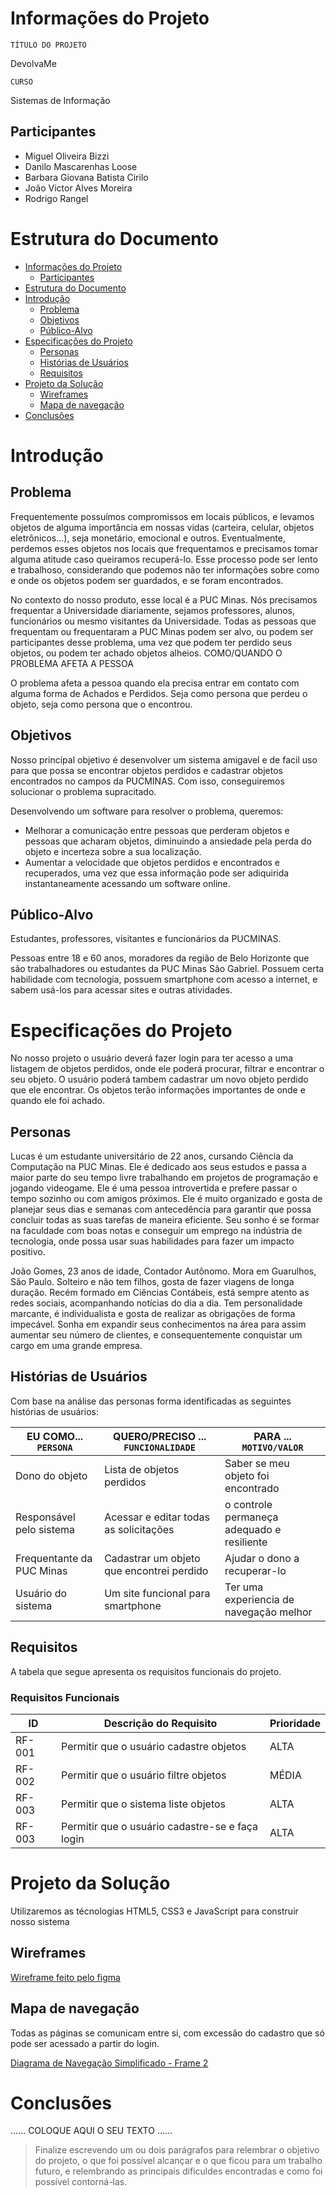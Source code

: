 # Informações do Projeto
`TÍTULO DO PROJETO`  

DevolvaMe

`CURSO` 

Sistemas de Informação

## Participantes

* Miguel Oliveira Bizzi
* Danilo Mascarenhas Loose
* Barbara Giovana Batista Cirilo
* João Victor Alves Moreira
* Rodrigo Rangel

# Estrutura do Documento

- [Informações do Projeto](#informações-do-projeto)
  - [Participantes](#participantes)
- [Estrutura do Documento](#estrutura-do-documento)
- [Introdução](#introdução)
  - [Problema](#problema)
  - [Objetivos](#objetivos)
  - [Público-Alvo](#público-alvo)
- [Especificações do Projeto](#especificações-do-projeto)
  - [Personas](#personas)
  - [Histórias de Usuários](#histórias-de-usuários)
  - [Requisitos](#requisitos)
- [Projeto da Solução](#projeto-da-solução)
  - [Wireframes](#wireframes)
  - [Mapa de navegação](#mapa-de-navegação)
- [Conclusões](#avaliação-da-aplicação)
  
# Introdução

## Problema

Frequentemente possuímos compromissos em locais públicos, e levamos objetos de alguma importância em nossas vidas (carteira, celular, objetos eletrônicos...), seja monetário, emocional e outros. Eventualmente, perdemos esses objetos nos locais que frequentamos e precisamos tomar alguma atitude caso queiramos recuperá-lo. Esse processo pode ser lento e trabalhoso, considerando que podemos não ter informações sobre como e onde os objetos podem ser guardados, e se foram encontrados. 

No contexto do nosso produto, esse local é a PUC Minas. Nós precisamos frequentar a Universidade diariamente, sejamos professores, alunos, funcionários ou mesmo visitantes da Universidade. Todas as pessoas que frequentam ou frequentaram a PUC Minas podem ser alvo, ou podem ser participantes desse problema, uma vez que podem ter perdido seus objetos, ou podem ter achado objetos alheios.
COMO/QUANDO O PROBLEMA AFETA A PESSOA

O problema afeta a pessoa quando ela precisa entrar em contato com alguma forma de Achados e Perdidos. Seja como persona que perdeu o objeto, seja como persona que o encontrou.


## Objetivos

Nosso princípal objetivo é desenvolver um sistema amigavel e de facil uso para que possa se encontrar objetos perdidos e cadastrar objetos encontrados no campos da PUCMINAS. Com isso, conseguiremos solucionar o problema supracitado.

Desenvolvendo um software para resolver o problema, queremos:
- Melhorar a comunicação entre pessoas que perderam objetos e pessoas que acharam objetos, diminuindo a ansiedade pela perda do objeto e incerteza sobre a sua localização.
- Aumentar a velocidade que objetos perdidos e encontrados e recuperados, uma vez que essa informação pode ser adiquirida instantaneamente acessando um software online.

## Público-Alvo

Estudantes, professores, visitantes e funcionários da PUCMINAS.

Pessoas entre 18 e 60 anos, moradores da região de Belo Horizonte que são trabalhadores ou estudantes da PUC Minas São Gabriel. Possuem certa habilidade com tecnologia, possuem smartphone com acesso a internet, e sabem usá-los para acessar sites e outras atividades. 
 
# Especificações do Projeto

No nosso projeto o usuário deverá fazer login para ter acesso a uma listagem de objetos perdidos, onde ele poderá procurar, filtrar e encontrar o seu objeto. O usuário poderá tambem cadastrar um novo objeto perdido que ele encontrar. Os objetos terão informações importantes de onde e quando ele foi achado.

## Personas

Lucas é um estudante universitário de 22 anos, cursando Ciência da Computação na PUC Minas. Ele é dedicado aos seus estudos e passa a maior parte do seu tempo livre trabalhando em projetos de programação e jogando videogame. Ele é uma pessoa introvertida e prefere passar o tempo sozinho ou com amigos próximos. Ele é muito organizado e gosta de planejar seus dias e semanas com antecedência para garantir que possa concluir todas as suas tarefas de maneira eficiente. Seu sonho é se formar na faculdade com boas notas e conseguir um emprego na indústria de tecnologia, onde possa usar suas habilidades para fazer um impacto positivo.

João Gomes, 23 anos de idade, Contador Autônomo. Mora em Guarulhos, São Paulo. Solteiro e não tem filhos, gosta de fazer viagens de longa duração. Recém formado em Ciências Contábeis, está sempre atento as redes sociais, acompanhando notícias do dia a dia. Tem personalidade marcante, é individualista e gosta de realizar as obrigações de forma impecável. Sonha em expandir seus conhecimentos na área para assim aumentar seu número de clientes, e consequentemente conquistar um cargo em uma grande empresa.

## Histórias de Usuários

Com base na análise das personas forma identificadas as seguintes histórias de usuários:

|EU COMO... `PERSONA`| QUERO/PRECISO ... `FUNCIONALIDADE` |PARA ... `MOTIVO/VALOR`                 |
|--------------------|------------------------------------|----------------------------------------|
|Dono do objeto  | Lista de objetos perdidos        | Saber se meu objeto foi encontrado            |
|Responsável pelo sistema | Acessar e editar todas as solicitações | o controle permaneça adequado e resiliente |
|Frequentante da PUC Minas | Cadastrar um objeto que encontrei perdido | Ajudar o dono a recuperar-lo |
|Usuário do sistema | Um site funcional para smartphone | Ter uma experiencia de navegação melhor |

## Requisitos

A tabela que segue apresenta os requisitos funcionais do projeto. 

### Requisitos Funcionais

|ID    | Descrição do Requisito  | Prioridade |
|------|-----------------------------------------|----|
|RF-001| Permitir que o usuário cadastre objetos | ALTA | 
|RF-002| Permitir que o usuário filtre objetos   | MÉDIA |
|RF-003| Permitir que o sistema liste objetos   | ALTA |
|RF-003| Permitir que o usuário cadastre-se e faça login   | ALTA |

# Projeto da Solução

Utilizaremos as técnologias HTML5, CSS3 e JavaScript para construir nosso sistema

## Wireframes

[Wireframe feito pelo figma](https://www.figma.com/file/ZUPpR3AIpoFBzwI2hSlocU/Devolva.me?node-id=0%3A1&t=8qkUtEnqNNoaBx8t-1)

## Mapa de navegação

Todas as páginas se comunicam entre si, com excessão do cadastro que só pode ser acessado a partir do login.

[Diagrama de Navegação Simplificado - Frame 2](https://miro.com/app/board/uXjVPKCJAkU=/?share_link_id=430505762990)

# Conclusões

......  COLOQUE AQUI O SEU TEXTO ......

> Finalize escrevendo um ou dois parágrafos para relembrar o objetivo do projeto, 
> o que foi possível alcançar e o que ficou para um trabalho futuro, e relembrando
> as principais dificuldes encontradas e como foi possível contorná-las. 


